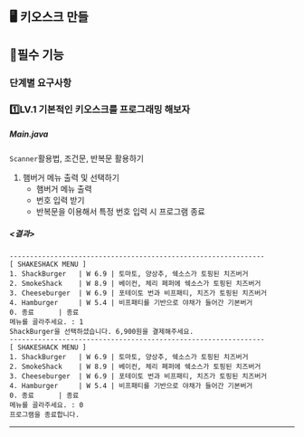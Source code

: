 ## 🖥️ 키오스크 만들

## 📍필수 기능
### 단계별 요구사항
### 1️⃣LV.1 기본적인 키오스크를 프로그래밍 해보자
##### Main.java
`Scanner`활용법, 조건문, 반복문 활용하기
1. 햄버거 메뉴 출력 및 선택하기
   - 햄버거 메뉴 출력
   - 번호 입력 받기
   - 반복문을 이용해서 특정 번호 입력 시 프로그램 종료

##### <결과>
```
---------------------------------------------------------------
[ SHAKESHACK MENU ]
1. ShackBurger   | W 6.9 | 토마토, 양상추, 쉑소스가 토핑된 치즈버거
2. SmokeShack    | W 8.9 | 베이컨, 체리 페퍼에 쉑소스가 토핑된 치즈버거
3. Cheeseburger  | W 6.9 | 포테이토 번과 비프패티, 치즈가 토핑된 치즈버거
4. Hamburger     | W 5.4 | 비프패티를 기반으로 야채가 들어간 기본버거
0. 종료      | 종료
메뉴를 골라주세요. : 1
ShackBurger을 선택하셨습니다. 6,900원을 결제해주세요.
---------------------------------------------------------------
[ SHAKESHACK MENU ]
1. ShackBurger   | W 6.9 | 토마토, 양상추, 쉑소스가 토핑된 치즈버거
2. SmokeShack    | W 8.9 | 베이컨, 체리 페퍼에 쉑소스가 토핑된 치즈버거
3. Cheeseburger  | W 6.9 | 포테이토 번과 비프패티, 치즈가 토핑된 치즈버거
4. Hamburger     | W 5.4 | 비프패티를 기반으로 야채가 들어간 기본버거
0. 종료      | 종료
메뉴를 골라주세요. : 0
프로그램을 종료합니다.

```

***
